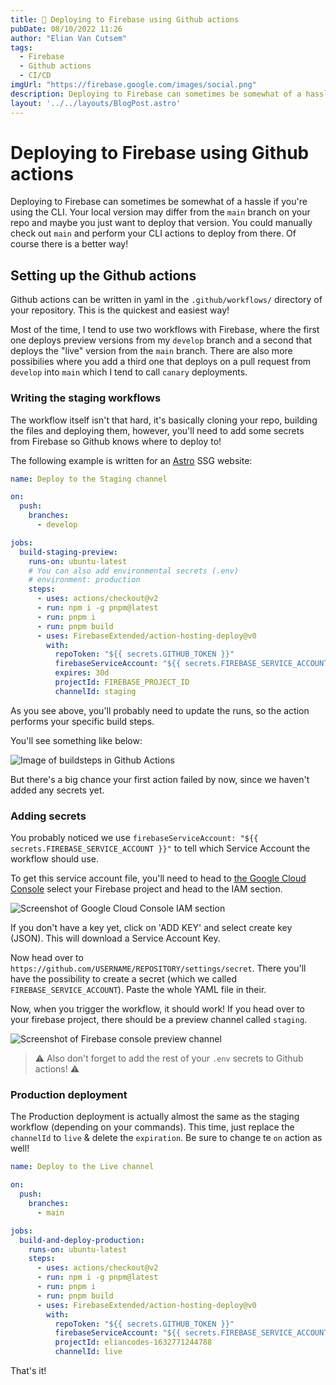 ```yaml
---
title: 🚀 Deploying to Firebase using Github actions
pubDate: 08/10/2022 11:26
author: "Elian Van Cutsem"
tags:
  - Firebase
  - Github actions
  - CI/CD
imgUrl: "https://firebase.google.com/images/social.png"
description: Deploying to Firebase can sometimes be somewhat of a hassle if you're using the CLI. There is a better way using some sort of CI/CD, Github actions is one example explained here.
layout: '../../layouts/BlogPost.astro'
---
```


# Deploying to Firebase using Github actions

Deploying to Firebase can sometimes be somewhat of a hassle if you're using the CLI. Your local version may differ from the `main` branch on your repo and maybe you just want to deploy that version. You could manually check out `main` and perform your CLI actions to deploy from there. Of course there is a better way!

## Setting up the Github actions

Github actions can be written in yaml in the `.github/workflows/` directory of your repository. This is the quickest and easiest way!

Most of the time, I tend to use two workflows with Firebase, where the first one deploys preview versions from my `develop` branch and a second that deploys the "live" version from the `main` branch. There are also more possibilies where you add a third one that deploys on a pull request from `develop` into `main` which I tend to call `canary` deployments.

### Writing the staging workflows

The workflow itself isn't that hard, it's basically cloning your repo, building the files and deploying them, however, you'll need to add some secrets from Firebase so Github knows where to deploy to!

The following example is written for an [Astro](<https://astro.build>) SSG website:

```yaml
name: Deploy to the Staging channel

on:
  push:
    branches:
      - develop

jobs:
  build-staging-preview:
    runs-on: ubuntu-latest
    # You can also add environmental secrets (.env)
    # environment: production
    steps:
      - uses: actions/checkout@v2
      - run: npm i -g pnpm@latest
      - run: pnpm i
      - run: pnpm build
      - uses: FirebaseExtended/action-hosting-deploy@v0
        with:
          repoToken: "${{ secrets.GITHUB_TOKEN }}"
          firebaseServiceAccount: "${{ secrets.FIREBASE_SERVICE_ACCOUNT` }}"
          expires: 30d
          projectId: FIREBASE_PROJECT_ID
          channelId: staging
```

As you see above, you'll probably need to update the runs, so the action performs your specific build steps.

You'll see something like below:

![Image of buildsteps in Github Actions](<https://i.imgur.com/GlYNxyc.png>)

But there's a big chance your first action failed by now, since we haven't added any secrets yet.

### Adding secrets

You probably noticed we use `firebaseServiceAccount: "${{ secrets.FIREBASE_SERVICE_ACCOUNT }}"` to tell which Service Account the workflow should use.

To get this service account file, you'll need to head to [the Google Cloud Console](<https://console.cloud.google.com>) select your Firebase project and head to the IAM section.

![Screenshot of Google Cloud Console IAM section](<https://i.imgur.com/PmVslOS.png>)

If you don't have a key yet, click on 'ADD KEY' and select create key (JSON). This will download a Service Account Key.

Now head over to `https://github.com/USERNAME/REPOSITORY/settings/secret`. There you'll have the possibility to create a secret (which we called `FIREBASE_SERVICE_ACCOUNT`). Paste the whole YAML file in their.

Now, when you trigger the workflow, it should work! If you head over to your firebase project, there should be a preview channel called `staging`.

![Screenshot of Firebase console preview channel](<https://i.imgur.com/fHIrSdP.png>)

> ⚠️ Also don't forget to add the rest of your `.env` secrets to Github actions! ⚠  ️

### Production deployment

The Production deployment is actually almost the same as the staging workflow (depending on your commands). This time, just replace the `channelId` to `live` & delete the `expiration`. Be sure to change te `on` action as well!

```yaml
name: Deploy to the Live channel

on:
  push:
    branches:
      - main

jobs:
  build-and-deploy-production:
    runs-on: ubuntu-latest
    steps:
      - uses: actions/checkout@v2
      - run: npm i -g pnpm@latest
      - run: pnpm i
      - run: pnpm build
      - uses: FirebaseExtended/action-hosting-deploy@v0
        with:
          repoToken: "${{ secrets.GITHUB_TOKEN }}"
          firebaseServiceAccount: "${{ secrets.FIREBASE_SERVICE_ACCOUNT }}"
          projectId: eliancodes-1632771244788
          channelId: live
```

That's it!
